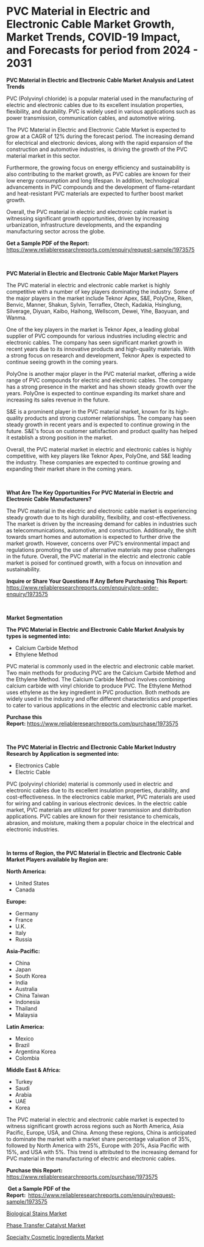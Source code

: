 <p><h1>PVC Material in Electric and Electronic Cable Market Growth, Market Trends, COVID-19 Impact, and Forecasts for period from 2024 - 2031</h1></p><p><strong>PVC Material in Electric and Electronic Cable Market Analysis and Latest Trends</strong></p>
<p><p>PVC (Polyvinyl chloride) is a popular material used in the manufacturing of electric and electronic cables due to its excellent insulation properties, flexibility, and durability. PVC is widely used in various applications such as power transmission, communication cables, and automotive wiring.</p><p>The PVC Material in Electric and Electronic Cable Market is expected to grow at a CAGR of 12% during the forecast period. The increasing demand for electrical and electronic devices, along with the rapid expansion of the construction and automotive industries, is driving the growth of the PVC material market in this sector.</p><p>Furthermore, the growing focus on energy efficiency and sustainability is also contributing to the market growth, as PVC cables are known for their low energy consumption and long lifespan. In addition, technological advancements in PVC compounds and the development of flame-retardant and heat-resistant PVC materials are expected to further boost market growth.</p><p>Overall, the PVC material in electric and electronic cable market is witnessing significant growth opportunities, driven by increasing urbanization, infrastructure developments, and the expanding manufacturing sector across the globe.</p></p>
<p><strong>Get a Sample PDF of the Report:&nbsp;</strong> <a href="https://www.reliableresearchreports.com/enquiry/request-sample/1973575">https://www.reliableresearchreports.com/enquiry/request-sample/1973575</a></p>
<p>&nbsp;</p>
<p><strong>PVC Material in Electric and Electronic Cable Major Market Players</strong></p>
<p><p>The PVC material in electric and electronic cable market is highly competitive with a number of key players dominating the industry. Some of the major players in the market include Teknor Apex, S&E, PolyOne, Riken, Benvic, Manner, Shakun, Sylvin, Terraflex, Otech, Kadakia, Hsinglung, Silverage, Diyuan, Kaibo, Haihong, Wellscom, Dewei, Yihe, Baoyuan, and Wanma.</p><p>One of the key players in the market is Teknor Apex, a leading global supplier of PVC compounds for various industries including electric and electronic cables. The company has seen significant market growth in recent years due to its innovative products and high-quality materials. With a strong focus on research and development, Teknor Apex is expected to continue seeing growth in the coming years.</p><p>PolyOne is another major player in the PVC material market, offering a wide range of PVC compounds for electric and electronic cables. The company has a strong presence in the market and has shown steady growth over the years. PolyOne is expected to continue expanding its market share and increasing its sales revenue in the future.</p><p>S&E is a prominent player in the PVC material market, known for its high-quality products and strong customer relationships. The company has seen steady growth in recent years and is expected to continue growing in the future. S&E's focus on customer satisfaction and product quality has helped it establish a strong position in the market.</p><p>Overall, the PVC material market in electric and electronic cables is highly competitive, with key players like Teknor Apex, PolyOne, and S&E leading the industry. These companies are expected to continue growing and expanding their market share in the coming years.</p></p>
<p>&nbsp;</p>
<p><strong>What Are The Key Opportunities For PVC Material in Electric and Electronic Cable Manufacturers?</strong></p>
<p><p>The PVC material in the electric and electronic cable market is experiencing steady growth due to its high durability, flexibility, and cost-effectiveness. The market is driven by the increasing demand for cables in industries such as telecommunications, automotive, and construction. Additionally, the shift towards smart homes and automation is expected to further drive the market growth. However, concerns over PVC’s environmental impact and regulations promoting the use of alternative materials may pose challenges in the future. Overall, the PVC material in the electric and electronic cable market is poised for continued growth, with a focus on innovation and sustainability.</p></p>
<p><strong>Inquire or Share Your Questions If Any Before Purchasing This Report:</strong> <a href="https://www.reliableresearchreports.com/enquiry/pre-order-enquiry/1973575">https://www.reliableresearchreports.com/enquiry/pre-order-enquiry/1973575</a></p>
<p>&nbsp;</p>
<p><strong>Market Segmentation</strong></p>
<p><strong>The PVC Material in Electric and Electronic Cable Market Analysis by types is segmented into:</strong></p>
<p><ul><li>Calcium Carbide Method</li><li>Ethylene Method</li></ul></p>
<p><p>PVC material is commonly used in the electric and electronic cable market. Two main methods for producing PVC are the Calcium Carbide Method and the Ethylene Method. The Calcium Carbide Method involves combining calcium carbide with vinyl chloride to produce PVC. The Ethylene Method uses ethylene as the key ingredient in PVC production. Both methods are widely used in the industry and offer different characteristics and properties to cater to various applications in the electric and electronic cable market.</p></p>
<p><strong>Purchase this Report:&nbsp;</strong><a href="https://www.reliableresearchreports.com/purchase/1973575">https://www.reliableresearchreports.com/purchase/1973575</a></p>
<p>&nbsp;</p>
<p><strong>The PVC Material in Electric and Electronic Cable Market Industry Research by Application is segmented into:</strong></p>
<p><ul><li>Electronics Cable</li><li>Electric Cable</li></ul></p>
<p><p>PVC (polyvinyl chloride) material is commonly used in electric and electronic cables due to its excellent insulation properties, durability, and cost-effectiveness. In the electronics cable market, PVC materials are used for wiring and cabling in various electronic devices. In the electric cable market, PVC materials are utilized for power transmission and distribution applications. PVC cables are known for their resistance to chemicals, abrasion, and moisture, making them a popular choice in the electrical and electronic industries.</p></p>
<p>&nbsp;</p>
<p><strong>In terms of Region, the PVC Material in Electric and Electronic Cable Market Players available by Region are:</strong></p>
<p>
    <p> <strong> North America: </strong>
        <ul>
            <li>United States</li>
            <li>Canada</li>
        </ul>
        </p> 
    <p> <strong> Europe: </strong>
        <ul>
            <li>Germany</li>
            <li>France</li>
            <li>U.K.</li>
            <li>Italy</li>
            <li>Russia</li>
        </ul>
        </p> 
    <p> <strong> Asia-Pacific: </strong>
        <ul>
            <li>China</li>
            <li>Japan</li>
            <li>South Korea</li>
            <li>India</li>
            <li>Australia</li>
            <li>China Taiwan</li>
            <li>Indonesia</li>
            <li>Thailand</li>
            <li>Malaysia</li>
        </ul>
        </p> 
    <p> <strong> Latin America: </strong>
        <ul>
            <li>Mexico</li>
            <li>Brazil</li>
            <li>Argentina Korea</li>
            <li>Colombia</li>
        </ul>
        </p> 
    <p> <strong> Middle East & Africa: </strong>
        <ul>
            <li>Turkey</li>
            <li>Saudi</li>
            <li>Arabia</li>
            <li>UAE</li>
            <li>Korea</li>
        </ul>
    </p>
    </p>
<p><p>The PVC material in electric and electronic cable market is expected to witness significant growth across regions such as North America, Asia Pacific, Europe, USA, and China. Among these regions, China is anticipated to dominate the market with a market share percentage valuation of 35%, followed by North America with 25%, Europe with 20%, Asia Pacific with 15%, and USA with 5%. This trend is attributed to the increasing demand for PVC material in the manufacturing of electric and electronic cables.</p></p>
<p><strong>Purchase this Report: </strong><a href="https://www.reliableresearchreports.com/purchase/1973575">https://www.reliableresearchreports.com/purchase/1973575</a></p>
<p>&nbsp;<strong>Get a Sample PDF of the Report:&nbsp;&nbsp;</strong><a href="https://www.reliableresearchreports.com/enquiry/request-sample/1973575">https://www.reliableresearchreports.com/enquiry/request-sample/1973575</a></p>
<p><strong></strong></p>
<p><p><a href="https://changeable-paste-463.notion.site/Biological-Stains-Market-Dynamics-2024-2031-Also-about-Its-Market-Trends-Projections-and-Opportun-2390e4cd76c84b4ab92a81af861ea8d1">Biological Stains Market</a></p><p><a href="https://florentine-yuzu-f42.notion.site/Phase-Transfer-Catalyst-Market-Size-Market-Share-and-Global-Market-Analysis-Report-2024-2031-d594422b53b7498d9697f6d2c6c99775">Phase Transfer Catalyst Market</a></p><p><a href="https://fuschia-pecorino-a6d.notion.site/Specialty-Cosmetic-Ingredients-Market-Size-Market-Trends-and-Growth-Outlook-forecasted-for-period--52c481e332f74c37bed72ee05cef317f">Specialty Cosmetic Ingredients Market</a></p></p>